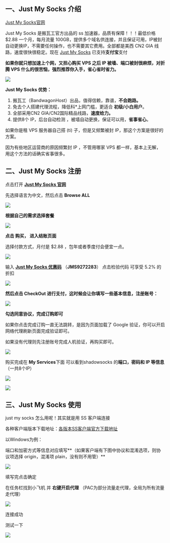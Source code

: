 ## 一、Just My Socks 介绍

[Just My Socks官网](https://justmysocks2.net/members/aff.php?aff=4355)

Just My Socks 是搬瓦工官方出品的 ss 加速器，品质有保障！！！最低价格 $2.88 一个月，每月流量 100GB，提供多个域名供连接，并且保证可用，IP被封自动更换IP，不需要任何操作，也不需要其它费用。全部都是美西 CN2 GIA 线路，速度很快很稳定。现在 [Just My Socks](https://justmysocks2.net/members/aff.php?aff=4355) 已支持**支付宝**支付

**如果你就只想加速上个网，又担心购买 VPS 之后 IP 被墙、端口被封很麻烦，对折腾 VPS 什么的很苦恼，强烈推荐你入手，省心省时省力。**

![](https://img2018.cnblogs.com/blog/1765496/202002/1765496-20200218130427150-392207424.png)

**Just My Socks 优势：**

1. 搬瓦工（BandwagonHost）出品，值得信赖，靠谱，**不会跑路。**
2. 免去个人搭建代理流程，降低科*上网门槛，更适合 **初级/小白用户**。
3. 全部采用CN2 GIA/CN2国际精品线路，**速度给力。**
4. 提供8个 IP，后台自动检测 ，被墙自动更换，保证可以用，**省事省心**。

如果你是租 VPS 服务器自己搭 (ti) 子，但是又频繁被封 IP，那这个方案是很好的方案。

因为有些地区运营商的原因频繁封 IP ，不管用哪家 VPS 都一样，基本上无解，用这个方法的话确实省事很多。



## 二、Just My Socks 注册

点击打开 [**Just My Socks 官网**](https://justmysocks2.net/members/aff.php?aff=4355)

先选择语言为中文，然后点击 **Browse ALL**

![](https://img2018.cnblogs.com/blog/1765496/202002/1765496-20200218130445606-911204348.png)

 

**根据自己的需求选择套餐**

![](https://img2018.cnblogs.com/blog/1765496/202002/1765496-20200218130447781-462919830.png)

 

**点击 购买， 进入结账页面** 

选择付款方式，月付是 $2.88 ，包年或者季度付会便宜一点。

![](https://img2018.cnblogs.com/blog/1765496/202002/1765496-20200218130450357-392565104.png)

 

输入 **[Just My Socks 优惠码](https://justmysocks2.net/members/aff.php?aff=4355)** （**JMS9272283**） 点击检验代码   可享受 5.2% 的折扣

![](https://img2018.cnblogs.com/blog/1765496/202002/1765496-20200218130454544-1669234536.png)

 

**然后点击 CheckOut 进行支付，这时候会让你填写一些基本信息，注册账号：**

![](https://img2018.cnblogs.com/blog/1765496/202002/1765496-20200218130457916-784249832.png)

**勾选同意协议，完成订购即可**

如果你点击完成订购一直无法跳转，是因为页面加载了 Google 验证，你可以开启网络代理刷新页面完成验证即可。

如果没有代理则先注册账号完成人机验证，再购买即可。

![](https://img2018.cnblogs.com/blog/1765496/202002/1765496-20200218130500673-1917474686.png)

购买完成在 **My Services**下面 可以看到shadowsocks 的**端口，密码和 IP 等信息**（一共8个IP）

![](https://img2018.cnblogs.com/blog/1765496/202002/1765496-20200218130502819-187994.png)

![](https://img2018.cnblogs.com/blog/1765496/202002/1765496-20200218130508888-1087718474.png)

 

## 三、Just My Socks 使用

just my socks 怎么用呢！其实就是用 SS  客户端连接

各种客户端版本下载地址：[各版本SS客户端官方下载地址](https://github.com/xiaoming2028/kexueshangwang/releases)

以Windows为例：

端口和加密方式等信息对应填写**（如果客户端有下图中协议和混淆选项，则协议项选择 origin，混淆项 plain，没有则不用管）**

![](https://img2018.cnblogs.com/blog/1765496/202002/1765496-20200218130525596-1521676809.png)

 

填写完点击确定

在任务栏找到小飞机 并 **右键开启代理**  （PAC为部分流量走代理，全局为所有流量走代理）

![](https://img2018.cnblogs.com/blog/1765496/202002/1765496-20200218130528089-83987341.png)

连接成功

测试一下

![](https://img2018.cnblogs.com/blog/1765496/202002/1765496-20200218130530870-1337906729.png)
